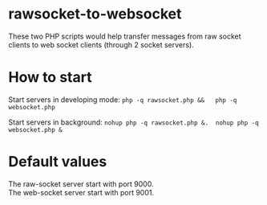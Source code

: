 # rawsocket-to-websocket
These two PHP scripts would help transfer messages from raw socket clients to web socket clients (through 2 socket servers).

# How to start
Start servers in developing mode:
	`php -q rawsocket.php &&  
	php -q websocket.php`

Start servers in background:
	`nohup php -q rawsocket.php &. 
	nohup php -q websocket.php &`

# Default values
The raw-socket server start with port 9000.  
The web-socket server start with port 9001.